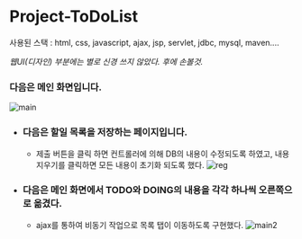 # Project-ToDoList

사용된 스택 : html, css, javascript, ajax, jsp, servlet, jdbc, mysql, maven....

*웹UI(디자인) 부분에는 별로 신경 쓰지 않았다. 후에 손볼것.*

### 다음은 메인 화면입니다.

![main](https://user-images.githubusercontent.com/39147446/131351038-4053d2e0-54b6-464b-8b63-48989572a726.PNG)


* ### 다음은 할일 목록을 저장하는 페이지입니다.
  * 제출 버튼을 클릭 하면 컨트롤러에 의해 DB의 내용이 수정되도록 하였고, 내용지우기를 클릭하면 모든 내용이 초기화 되도록 했다.
![reg](https://user-images.githubusercontent.com/39147446/131352034-e7aeff59-4e7c-4ded-a13e-c4cdaf0b81a8.PNG)

* ### 다음은 메인 화면에서 TODO와 DOING의 내용을 각각 하나씩 오른쪽으로 옮겼다.
  * ajax를 통하여 비동기 작업으로 목록 탭이 이동하도록 구현했다.
  ![main2](https://user-images.githubusercontent.com/39147446/131352042-0fe5b2ad-5dfa-4858-aed9-76f11563307f.PNG)
